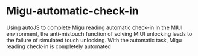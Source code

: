 # Migu-automatic-check-in
Using autoJS to complete Migu reading automatic check-in
In the MIUI environment, the anti-mistouch function of solving MIUI unlocking leads to the failure of simulated touch unlocking. With the automatic task, Migu reading check-in is completely automated
